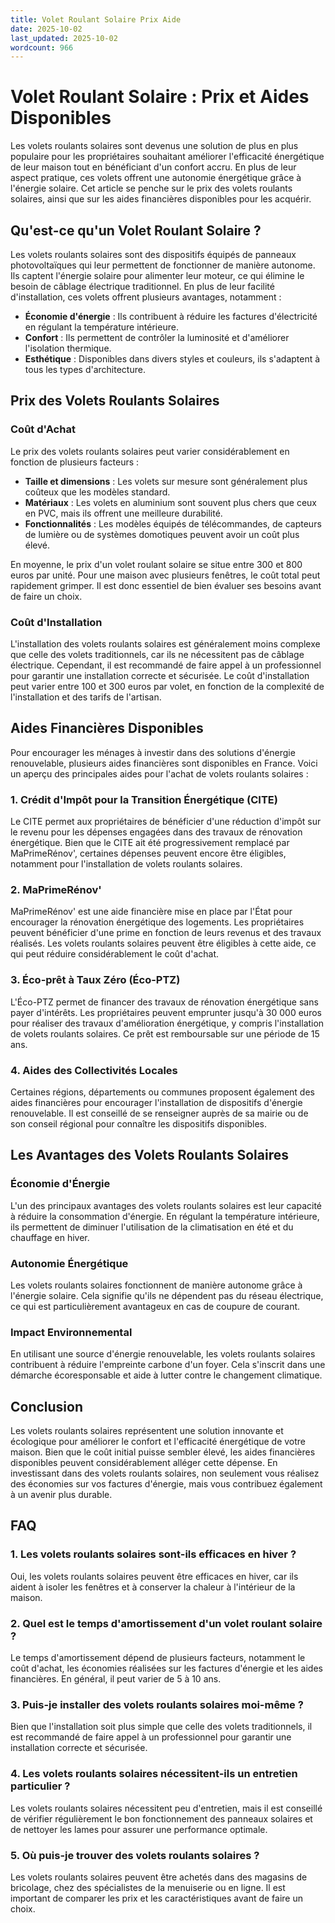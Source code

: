 ```yaml
---
title: Volet Roulant Solaire Prix Aide
date: 2025-10-02
last_updated: 2025-10-02
wordcount: 966
---
```


# Volet Roulant Solaire : Prix et Aides Disponibles

Les volets roulants solaires sont devenus une solution de plus en plus populaire pour les propriétaires souhaitant améliorer l'efficacité énergétique de leur maison tout en bénéficiant d'un confort accru. En plus de leur aspect pratique, ces volets offrent une autonomie énergétique grâce à l'énergie solaire. Cet article se penche sur le prix des volets roulants solaires, ainsi que sur les aides financières disponibles pour les acquérir.

## Qu'est-ce qu'un Volet Roulant Solaire ?

Les volets roulants solaires sont des dispositifs équipés de panneaux photovoltaïques qui leur permettent de fonctionner de manière autonome. Ils captent l'énergie solaire pour alimenter leur moteur, ce qui élimine le besoin de câblage électrique traditionnel. En plus de leur facilité d'installation, ces volets offrent plusieurs avantages, notamment :

- **Économie d'énergie** : Ils contribuent à réduire les factures d'électricité en régulant la température intérieure.
- **Confort** : Ils permettent de contrôler la luminosité et d'améliorer l'isolation thermique.
- **Esthétique** : Disponibles dans divers styles et couleurs, ils s'adaptent à tous les types d'architecture.

## Prix des Volets Roulants Solaires

### Coût d'Achat

Le prix des volets roulants solaires peut varier considérablement en fonction de plusieurs facteurs :

- **Taille et dimensions** : Les volets sur mesure sont généralement plus coûteux que les modèles standard.
- **Matériaux** : Les volets en aluminium sont souvent plus chers que ceux en PVC, mais ils offrent une meilleure durabilité.
- **Fonctionnalités** : Les modèles équipés de télécommandes, de capteurs de lumière ou de systèmes domotiques peuvent avoir un coût plus élevé.

En moyenne, le prix d'un volet roulant solaire se situe entre 300 et 800 euros par unité. Pour une maison avec plusieurs fenêtres, le coût total peut rapidement grimper. Il est donc essentiel de bien évaluer ses besoins avant de faire un choix.

### Coût d'Installation

L'installation des volets roulants solaires est généralement moins complexe que celle des volets traditionnels, car ils ne nécessitent pas de câblage électrique. Cependant, il est recommandé de faire appel à un professionnel pour garantir une installation correcte et sécurisée. Le coût d'installation peut varier entre 100 et 300 euros par volet, en fonction de la complexité de l'installation et des tarifs de l'artisan.

## Aides Financières Disponibles

Pour encourager les ménages à investir dans des solutions d'énergie renouvelable, plusieurs aides financières sont disponibles en France. Voici un aperçu des principales aides pour l'achat de volets roulants solaires :

### 1. Crédit d'Impôt pour la Transition Énergétique (CITE)

Le CITE permet aux propriétaires de bénéficier d'une réduction d'impôt sur le revenu pour les dépenses engagées dans des travaux de rénovation énergétique. Bien que le CITE ait été progressivement remplacé par MaPrimeRénov', certaines dépenses peuvent encore être éligibles, notamment pour l'installation de volets roulants solaires.

### 2. MaPrimeRénov'

MaPrimeRénov' est une aide financière mise en place par l'État pour encourager la rénovation énergétique des logements. Les propriétaires peuvent bénéficier d'une prime en fonction de leurs revenus et des travaux réalisés. Les volets roulants solaires peuvent être éligibles à cette aide, ce qui peut réduire considérablement le coût d'achat.

### 3. Éco-prêt à Taux Zéro (Éco-PTZ)

L'Éco-PTZ permet de financer des travaux de rénovation énergétique sans payer d'intérêts. Les propriétaires peuvent emprunter jusqu'à 30 000 euros pour réaliser des travaux d'amélioration énergétique, y compris l'installation de volets roulants solaires. Ce prêt est remboursable sur une période de 15 ans.

### 4. Aides des Collectivités Locales

Certaines régions, départements ou communes proposent également des aides financières pour encourager l'installation de dispositifs d'énergie renouvelable. Il est conseillé de se renseigner auprès de sa mairie ou de son conseil régional pour connaître les dispositifs disponibles.

## Les Avantages des Volets Roulants Solaires

### Économie d'Énergie

L'un des principaux avantages des volets roulants solaires est leur capacité à réduire la consommation d'énergie. En régulant la température intérieure, ils permettent de diminuer l'utilisation de la climatisation en été et du chauffage en hiver.

### Autonomie Énergétique

Les volets roulants solaires fonctionnent de manière autonome grâce à l'énergie solaire. Cela signifie qu'ils ne dépendent pas du réseau électrique, ce qui est particulièrement avantageux en cas de coupure de courant.

### Impact Environnemental

En utilisant une source d'énergie renouvelable, les volets roulants solaires contribuent à réduire l'empreinte carbone d'un foyer. Cela s'inscrit dans une démarche écoresponsable et aide à lutter contre le changement climatique.

## Conclusion

Les volets roulants solaires représentent une solution innovante et écologique pour améliorer le confort et l'efficacité énergétique de votre maison. Bien que le coût initial puisse sembler élevé, les aides financières disponibles peuvent considérablement alléger cette dépense. En investissant dans des volets roulants solaires, non seulement vous réalisez des économies sur vos factures d'énergie, mais vous contribuez également à un avenir plus durable.

## FAQ

### 1. Les volets roulants solaires sont-ils efficaces en hiver ?

Oui, les volets roulants solaires peuvent être efficaces en hiver, car ils aident à isoler les fenêtres et à conserver la chaleur à l'intérieur de la maison.

### 2. Quel est le temps d'amortissement d'un volet roulant solaire ?

Le temps d'amortissement dépend de plusieurs facteurs, notamment le coût d'achat, les économies réalisées sur les factures d'énergie et les aides financières. En général, il peut varier de 5 à 10 ans.

### 3. Puis-je installer des volets roulants solaires moi-même ?

Bien que l'installation soit plus simple que celle des volets traditionnels, il est recommandé de faire appel à un professionnel pour garantir une installation correcte et sécurisée.

### 4. Les volets roulants solaires nécessitent-ils un entretien particulier ?

Les volets roulants solaires nécessitent peu d'entretien, mais il est conseillé de vérifier régulièrement le bon fonctionnement des panneaux solaires et de nettoyer les lames pour assurer une performance optimale.

### 5. Où puis-je trouver des volets roulants solaires ?

Les volets roulants solaires peuvent être achetés dans des magasins de bricolage, chez des spécialistes de la menuiserie ou en ligne. Il est important de comparer les prix et les caractéristiques avant de faire un choix.